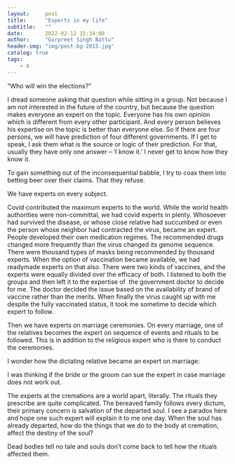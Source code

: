 ```yaml
---
layout:     post
title:      "Experts in my life"
subtitle:   ""
date:       2022-02-12 15:34:00
author:     "Gurpreet Singh Battu"
header-img: "img/post-bg-2015.jpg"
catalog: true
tags:
    - A
---
```


“Who will win the elections?”

I dread someone asking that question while sitting in a group. Not because I am not interested in the future of the country, but because the question makes everyone an expert on the topic. Everyone has his own opinion which is different from every other participant. And every person believes his expertise on the topic is better than everyone else. So if there are four persons, we will have prediction of four different governments. If I get to speak, I ask them what is the source or logic of their prediction. For that, usually they have only one answer – ‘I know it.’ I never get to know how they know it.

To gain something out of the inconsequential babble, I try to coax them into betting beer over their claims. That they refuse.

We have experts on every subject.

Covid contributed the maximum experts to the world. While the world health authorities were non-committal, we had covid experts in plenty. Whosoever had survived the disease, or whose close relative had succumbed or even the person whose neighbor had contracted the virus, became an expert. People developed their own medication regimes. The recommended drugs changed more frequently than the virus changed its genome sequence. There were thousand types of masks being recommended by thousand experts. When the option of vaccination became available, we had readymade experts on that also. There were two kinds of vaccines, and the experts were equally divided over the efficacy of both. I listened to both the groups and then left it to the expertise of  the government doctor to decide for me. The doctor decided the issue based on the availability of brand of vaccine rather than the merits. When finally the virus caught up with me despite the fully vaccinated status, it took me sometime to decide which expert to follow.

Then we have experts on marriage ceremonies. On every marriage, one of the relatives becomes the expert on sequence of events and rituals to be followed. This is in addition to the religious expert who is there to conduct the ceremonies.

I wonder how the dictating relative became an expert on marriage:

I was thinking if the bride or the groom can sue the expert in case marriage does not work out.

The experts at the cremations are a world apart, literally. The rituals they prescribe are quite complicated. The bereaved family follows every dictum, their primary concern is salvation of the departed soul. I see a paradox here and hope one such expert will explain it to me one day. When the soul has already departed, how do the things that we do to the body at cremation, affect the destiny of the soul?

Dead bodies tell no tale and souls don’t come back to tell how the rituals affected them.

